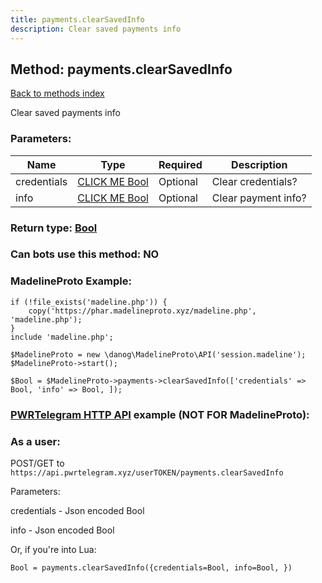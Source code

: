 ```yaml
---
title: payments.clearSavedInfo
description: Clear saved payments info
---
```

## Method: payments.clearSavedInfo  
[Back to methods index](index.md)


Clear saved payments info

### Parameters:

| Name     |    Type       | Required | Description |
|----------|---------------|----------|-------------|
|credentials|[CLICK ME Bool](../types/Bool.md) | Optional|Clear credentials?|
|info|[CLICK ME Bool](../types/Bool.md) | Optional|Clear payment info?|


### Return type: [Bool](../types/Bool.md)

### Can bots use this method: **NO**


### MadelineProto Example:


```
if (!file_exists('madeline.php')) {
    copy('https://phar.madelineproto.xyz/madeline.php', 'madeline.php');
}
include 'madeline.php';

$MadelineProto = new \danog\MadelineProto\API('session.madeline');
$MadelineProto->start();

$Bool = $MadelineProto->payments->clearSavedInfo(['credentials' => Bool, 'info' => Bool, ]);
```

### [PWRTelegram HTTP API](https://pwrtelegram.xyz) example (NOT FOR MadelineProto):



### As a user:

POST/GET to `https://api.pwrtelegram.xyz/userTOKEN/payments.clearSavedInfo`

Parameters:

credentials - Json encoded Bool

info - Json encoded Bool




Or, if you're into Lua:

```
Bool = payments.clearSavedInfo({credentials=Bool, info=Bool, })
```

